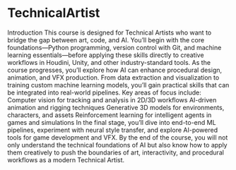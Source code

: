 # TechnicalArtist
Introduction
This course is designed for Technical Artists who want to bridge the gap between art, code, and AI. You’ll begin with the core foundations—Python programming, version control with Git, and machine learning essentials—before applying these skills directly to creative workflows in Houdini, Unity, and other industry-standard tools.
As the course progresses, you’ll explore how AI can enhance procedural design, animation, and VFX production. From data extraction and visualization to training custom machine learning models, you’ll gain practical skills that can be integrated into real-world pipelines.
Key areas of focus include:
Computer vision for tracking and analysis in 2D/3D workflows
AI-driven animation and rigging techniques
Generative 3D models for environments, characters, and assets
Reinforcement learning for intelligent agents in games and simulations
In the final stage, you’ll dive into end-to-end ML pipelines, experiment with neural style transfer, and explore AI-powered tools for game development and VFX.
By the end of the course, you will not only understand the technical foundations of AI but also know how to apply them creatively to push the boundaries of art, interactivity, and procedural workflows as a modern Technical Artist.